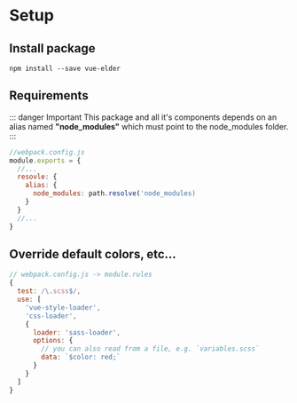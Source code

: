 # Setup

## Install package

```
npm install --save vue-elder
```

## Requirements

::: danger Important
This package and all it's components depends on an alias named **"node_modules"** which must point to the node_modules folder.
:::

```js {6}
//webpack.config.js
module.exports = {
  //...
  resovle: {
    alias: {
      node_modules: path.resolve('node_modules)
    }
  }
  //...
}
```

## Override default colors, etc...

```js
// webpack.config.js -> module.rules
{
  test: /\.scss$/,
  use: [
    'vue-style-loader',
    'css-loader',
    {
      loader: 'sass-loader',
      options: {
        // you can also read from a file, e.g. `variables.scss`
        data: `$color: red;`
      }
    }
  ]
}
```
